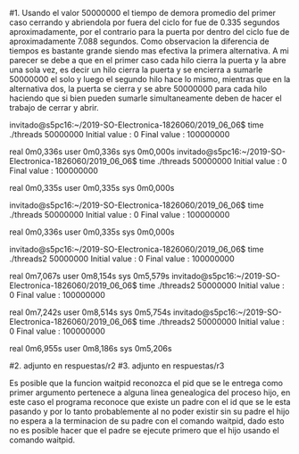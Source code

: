 #1.
Usando el valor 50000000 el tiempo de demora promedio del primer caso cerrando y abriendola por fuera del ciclo for fue de 0.335 segundos aproximadamente, por el contrario para 
la puerta por dentro del ciclo fue de aproximadamente 7.088 segundos. Como observacion la diferencia de tiempos es bastante grande siendo mas efectiva la primera alternativa.
A mi parecer se debe a que en el primer caso cada hilo cierra la puerta y la abre una sola vez, es decir un hilo cierra la puerta y se encierra a sumarle 50000000 el solo
y luego el segundo hilo hace lo mismo, mientras que en la alternativa dos, la puerta se cierra y se abre 50000000 para cada hilo haciendo que si bien pueden sumarle simultaneamente
deben de hacer el trabajo de cerrar y abrir.

invitado@s5pc16:~/2019-SO-Electronica-1826060/2019_06_06$ time ./threads 50000000
Initial value : 0
Final value   : 100000000

real	0m0,336s
user	0m0,336s
sys	0m0,000s
invitado@s5pc16:~/2019-SO-Electronica-1826060/2019_06_06$ time ./threads 50000000
Initial value : 0
Final value   : 100000000

real	0m0,335s
user	0m0,335s
sys	0m0,000s

invitado@s5pc16:~/2019-SO-Electronica-1826060/2019_06_06$ time ./threads 50000000
Initial value : 0
Final value   : 100000000

real	0m0,336s
user	0m0,335s
sys	0m0,000s



invitado@s5pc16:~/2019-SO-Electronica-1826060/2019_06_06$ time ./threads2 50000000
Initial value : 0
Final value   : 100000000

real	0m7,067s
user	0m8,154s
sys	0m5,579s
invitado@s5pc16:~/2019-SO-Electronica-1826060/2019_06_06$ time ./threads2 50000000
Initial value : 0
Final value   : 100000000

real	0m7,242s
user	0m8,514s
sys	0m5,754s
invitado@s5pc16:~/2019-SO-Electronica-1826060/2019_06_06$ time ./threads2 50000000
Initial value : 0
Final value   : 100000000

real	0m6,955s
user	0m8,186s
sys	0m5,206s



#2.
 adjunto en respuestas/r2
#3.
adjunto en respuestas/r3 

Es posible que la funcion waitpid reconozca el pid que se le entrega como primer argumento pertenece a alguna linea genealogica del proceso hijo, en este caso
el programa reconoce que existe un padre con el id que se le esta pasando y por lo tanto probablemente al no poder existir sin su padre el hijo no espera a la terminacion de su padre
con el comando waitpid, dado esto no es posible hacer que el padre se ejecute primero que el hijo usando el comando waitpid. 



